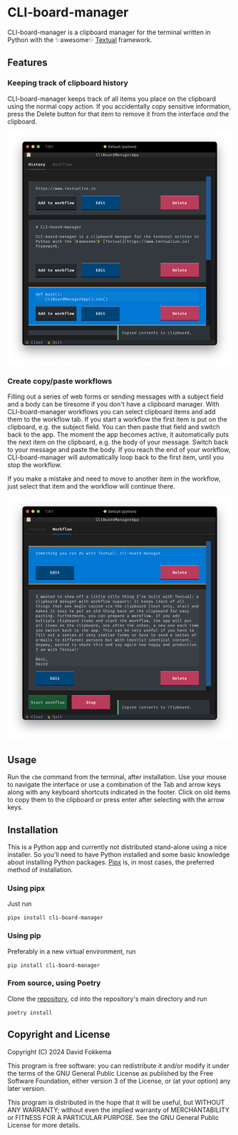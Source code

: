 # CLI-board-manager

CLI-board-manager is a clipboard manager for the terminal written in Python with the ✨awesome✨ [Textual](https://www.textualize.io) framework.

## Features

### Keeping track of clipboard history

CLI-board-manager keeps track of all items you place on the clipboard using the normal copy action. If you accidentally copy sensitive information, press the Delete button for that item to remove it from the interface _and_ the clipboard.

![Screenshot showing the clipboard history](https://github.com/davidfokkema/cli-board-manager/raw/main/images/screenshot-history.png)

### Create copy/paste workflows

Filling out a series of web forms or sending messages with a subject field and a body can be tiresome if you don't have a clipboard manager. With CLI-board-manager workflows you can select clipboard items and add them to the workflow tab. If you start a workflow the first item is put on the clipboard, e.g. the subject field. You can then paste that field and switch back to the app. The moment the app becomes active, it automatically puts the next item on the clipboard, e.g. the body of your message. Switch back to your message and paste the body. If you reach the end of your workflow, CLI-board-manager will automatically loop back to the first item, until you stop the workflow.

If you make a mistake and need to move to another item in the workflow, just select that item and the workflow will continue there.

![Screenshot showing the clipboard history](https://github.com/davidfokkema/cli-board-manager/raw/main/images/screenshot-workflow.png)

## Usage

Run the `cbm` command from the terminal, after installation. Use your mouse to navigate the interface or use a combination of the Tab and arrow keys along with any keyboard shortcuts indicated in the footer. Click on old items to copy them to the clipboard or press enter after selecting with the arrow keys.

## Installation

This is a Python app and currently not distributed stand-alone using a nice installer. So you'll need to have Python installed and some basic knowledge about installing Python packages. [Pipx](https://pipx.pypa.io/stable/) is, in most cases, the preferred method of installation.

### Using pipx

Just run
```shell
pipx install cli-board-manager
```

### Using pip

Preferably in a new virtual environment, run
```shell
pip install cli-board-manager
```

### From source, using Poetry

Clone the [repository](https://github.com/davidfokkema/cli-board-manager), cd into the repository's main directory and run
```shell
poetry install
```

## Copyright and License

Copyright (C) 2024 David Fokkema

This program is free software: you can redistribute it and/or modify it under the terms of the GNU General Public License as published by the Free Software Foundation, either version 3 of the License, or (at your option) any later version.

This program is distributed in the hope that it will be useful, but WITHOUT ANY WARRANTY; without even the implied warranty of MERCHANTABILITY or FITNESS FOR A PARTICULAR PURPOSE.  See the GNU General Public License for more details.